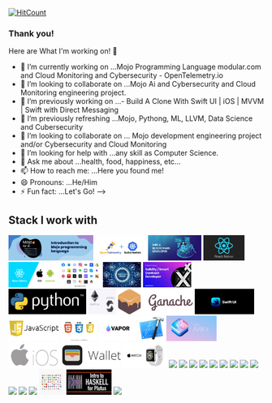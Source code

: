 [![HitCount](http://hits.dwyl.com/rogerbay/rogerbay.svg)](http://hits.dwyl.com/rogerbay/rogerbay)

### Thank you! 

Here are What I'm working on! 👋

- 🔭 I’m currently working on ...Mojo Programming Language modular.com and Cloud Monitoring and Cybersecurity - OpenTelemetry.io
- 👯 I’m looking to collaborate on ...Mojo Ai and Cybersecurity and Cloud Monitoring engineering project.
- 🔭 I’m previously working on ...- Build A Clone With Swift UI | iOS  | MVVM | Swift  with Direct Messaging
- 🌱 I’m previously refreshing ...Mojo, Pythong, ML, LLVM, Data Science and Cubersecurity
- 👯 I’m looking to collaborate on ... Mojo development engineering project and/or Cybersecurity and Cloud Monitoring
- 🤔 I’m looking for help with ...any skill as Computer Science.
- 💬 Ask me about ...health, food, happiness, etc...
- 📫 How to reach me: ...Here you found me!
- 😄 Pronouns: ...He/Him
- ⚡ Fun fact: ...Let's Go!
-->

## Stack I work with
<code><img height="50" src="https://github.com/rogerbay/image-public/blob/master/Mojo.png"></code>
<code><img height="50" src="https://github.com/rogerbay/image-public/blob/master/OTel.png"></code>
<code><img height="50" src="https://github.com/rogerbay/image-public/blob/master/HireABlockchainDeveloper.jpeg"></code>
<code><img height="50" src="https://github.com/rogerbay/image-public/blob/master/react-native.png"></code>
<code><img height="50" src="https://github.com/rogerbay/image-public/blob/master/react_native_vs_native_apps.png"></code>
<code><img height="50" src="https://github.com/rogerbay/image-public/blob/master/CompanyUseReactNative.jpeg"></code>
<code><img height="50" src="https://github.com/rogerbay/image-public/blob/master/BlockchainTech.jpg"></code>
<code><img height="50" src="https://github.com/rogerbay/image-public/blob/master/SmartContractSolidityLogo.jpg"></code>
<code><img height="50" src="https://github.com/rogerbay/image-public/blob/master/Python.png"></code>
<code><img height="50" src="https://github.com/rogerbay/image-public/blob/master/SolidityRemix.png"></code>
<code><img height="50" src="https://github.com/rogerbay/image-public/blob/master/Ganache.png"></code>
<code><img height="50" src="https://github.com/rogerbay/image-public/blob/master/swiftui2.png"></code>
<code><img height="50" src="https://github.com/rogerbay/image-public/blob/master/javascript.png"></code>
<code><img height="50" src="https://github.com/rogerbay/image-public/blob/master/htmlcssjs.jpg"></code>
<code><img height="50" src="https://github.com/rogerbay/image-public/blob/master/vapor2.png"></code>
<code><img height="50" src="https://github.com/rogerbay/image-public/blob/master/xcode.png"></code>
<code><img height="50" src="https://github.com/rogerbay/image-public/blob/master/arkit.jpg"></code>
<code><img height="50" src="https://github.com/rogerbay/image-public/blob/master/iOSApple.jpg"></code>
<code><img height="50" src="https://github.com/rogerbay/image-public/blob/master/applewallet.jpg"></code>
<code><img height="50" src="https://github.com/rogerbay/image-public/blob/master/applewatch.jpg"></code>
<code><img height="50" src="https://www.vectorlogo.zone/logos/postgresql/postgresql-horizontal.svg"></code>
<code><img height="50" src="https://www.vectorlogo.zone/logos/firebase/firebase-icon.svg"></code>
<code><img height="50" src="https://www.vectorlogo.zone/logos/firebase/firebase-ar21.svg"></code>
<code><img height="50" src="https://www.vectorlogo.zone/logos/mysql/mysql-horizontal.svg"></code>
<code><img height="50" src="https://www.vectorlogo.zone/logos/sqlite/sqlite-ar21.svg"></code>
<code><img height="50" src="https://www.vectorlogo.zone/logos/nodejs/nodejs-horizontal.svg"></code>
<code><img height="50" src="https://www.vectorlogo.zone/logos/github/github-ar21.svg"></code>
<code><img height="50" src="https://www.vectorlogo.zone/logos/getpostman/getpostman-ar21.svg"></code>
<code><img height="50" src="https://www.vectorlogo.zone/logos/git-scm/git-scm-ar21.svg"></code>
<code><img height="50" src="https://www.vectorlogo.zone/logos/apache/apache-official.svg"></code>
<code><img height="50" src="https://www.vectorlogo.zone/logos/linux/linux-ar21.svg"></code>
<code><img height="50" src="https://www.vectorlogo.zone/logos/ubuntu/ubuntu-ar21.svg"></code>
<code><img height="50" src="https://github.com/rogerbay/image-public/blob/master/developer-sticker.jpg"></code>
<code><img height="50" src="https://github.com/rogerbay/image-public/blob/master/Haskell_Plutus.jpg"></code>
<code><img height="50" src="https://www.vectorlogo.zone/logos/swift/swift-horizontal.svg"></code>



